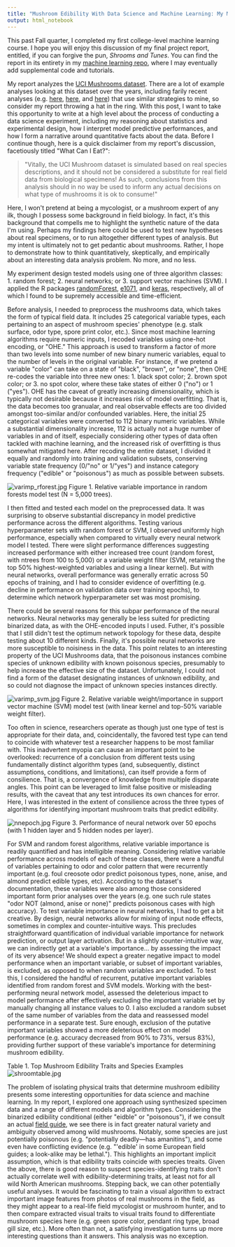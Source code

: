 ```yaml
---
title: "Mushroom Edibility With Data Science and Machine Learning: My ML Final Project"
output: html_notebook
---
```


This past Fall quarter, I completed my first college-level machine learning course. I hope you will enjoy this discussion of my final project report, entitled, if you can forgive the pun, _Shrooms and Tunes_. You can find the report in its entirety in my [machine learning repo](https://github.com/metamaden/machine-learning), where I may eventually add supplemental code and tutorials. 

My report analyzes the [UCI Mushrooms dataset](https://archive.ics.uci.edu/ml/datasets/mushroom). There are a lot of example analyses looking at this dataset over the years, including farily recent analyses (e.g. [here](https://rpubs.com/soumya2g/CUNY-Coursework), [here](http://inmachineswetrust.com/posts/mushroom-classification/), and [here](https://rpubs.com/soumya2g/CUNY-Coursework)) that use similar strategies to mine, so consider my report throwing a hat in the ring. With this post, I want to take this opportunity to write at a high level about the process of conducting a data science experiment, including my reasoning about statistics and experimental design, how I interpret model predictive performances, and how I form a narrative around quantitative facts about the data. Before I continue though, here is a quick disclaimer from my report's discussion, facetiously titled "What Can I Eat?":

>"Vitally, the UCI Mushroom dataset is simulated based on real species descriptions, and it should not be considered a substitute for real field data from biological specimens! As such, conclusions from this analysis should in no way be used to inform any actual decisions on what type of mushrooms it is ok to consume!"

Here, I won't pretend at being a mycologist, or a mushroom expert of any ilk, though I possess some background in field biology. In fact, it's this background that compells me to highlight the synthetic nature of the data I'm using. Perhaps my findings here could be used to test new hypotheses about real specimens, or to run altogether different types of analysis. But my intent is ultimately not to get pedantic about mushrooms. Rather, I hope to demonstrate how to think quantitatively, skeptically, and empirically about an interesting data analysis problem. No more, and no less. 

My experiment design tested models using one of three algorithm classes: 1. random forest; 2. neural networks; or 3. support vector machines (SVM). I applied the R packages [randomForest](https://cran.r-project.org/web/packages/randomForest/index.html), [e1071](https://cran.r-project.org/web/packages/e1071/index.html), and [keras](https://cran.r-project.org/web/packages/keras/index.html), respectively, all of which I found to be supremely accessible and time-efficient.

Before analysis, I needed to preprocess the mushrooms data, which takes the form of typical field data. It includes 25 categorical variable types, each pertaining to an aspect of mushroom species' phenotype (e.g. stalk surface, odor type, spore print color, etc.). Since most machine learning algorithms require numeric inputs, I recoded variables using one-hot encoding, or "OHE." This approach is used to transform a factor of more than two levels into some number of new binary numeric variables, equal to the number of levels in the original variable. For instance, if we pretend a variable "color" can take on a state of "black", "brown", or "none", then OHE re-codes the variable into three new ones: 1. black spot color; 2. brown spot color; or 3. no spot color, where these take states of either 0 ("no") or 1 ("yes"). OHE has the caveat of greatly increasing dimensionality, which is typically not desirable because it increases risk of model overfitting. That is, the data becomes too granualar, and real observable effects are too divided amongst too-similar and/or confounded variables. Here, the initial 25 categorical variables were converted to 112 binary numeric variables. While a substantial dimensionality increase, 112 is actually not a huge number of variables in and of itself, especially considering other types of data often tackled with machine learning, and the increased risk of overfitting is thus somewhat mitigated here. After recoding the entire dataset, I divided it equally and randomly into training and validation subsets, conserving variable state frequency (0/"no" or 1/"yes") and instance category frequency ("edible" or "poisonous") as much as possible between subsets.

![varimp_rforest.jpg](https://raw.githubusercontent.com/metamaden/metamaden.github.io/master/_posts/media/varimp_rforest.jpg) 
Figure 1. Relative variable importance in random forests model test (N = 5,000 trees).

I then fitted and tested each model on the preprocessed data. It was surprising to observe substantial discrepancy in model predictive performance across the different algorithms. Testing various hyperparameter sets with random forest or SVM, I observed uniformly high performance, especially when compared to virtually every neural network model I tested. There were slight performance differences suggesting increased performance with either increased tree count (random forest, with ntrees from 100 to 5,000) or a variable weight filter (SVM, retaining the top 50% highest-weighted variables and using a linear kernel). But with neural networks, overall performance was generally erratic across 50 epochs of training, and I had to consider evidence of overfitting (e.g. decline in performance on validation data over training epochs), to determine which network hyperparameter set was most promising. 

There could be several reasons for this subpar performance of the neural networks. Neural networks may generally be less suited for predicting binarized data, as with the OHE-encoded inputs I used. Futher, it's possible that I still didn't test the optimum network topology for these data, despite testing about 10 different kinds. Finally, it's possible neural networks are more susceptible to noisiness in the data. This point relates to an interesting property of the UCI Mushrooms data, that the poisonous instances combine species of unknown edibility with known poisonous species, presumably to help increase the effective size of the dataset. Unfortunately, I could not find a form of the dataset designating instances of unknown edibility, and so could not diagnose the impact of unknown species instances directly.

![varimp_svm.jpg](https://raw.githubusercontent.com/metamaden/metamaden.github.io/master/_posts/media/varimp_svm.jpg)
Figure 2. Relative variable weight/importance in support vector machine (SVM) model test (with linear kernel and top-50% variable weight filter).

Too often in science, researchers operate as though just one type of test is appropriate for their data, and, coincidentally, the favored test type can tend to coincide with whatever test a researcher happens to be most familiar with. This inadvertent myopia can cause an important point to be overlooked: recurrence of a conclusion from different tests using fundamentally distinct algorithm types (and, subsequently, distinct assumptions, conditions, and limitations), can itself provide a form of consilience. That is, a convergence of knowledge from multiple disparate angles. This point can be leveraged to limit false positive or misleading results, with the caveat that any test introduces its own chances for error. Here, I was interested in the extent of consilience across the three types of algorithms for identifying important mushroom traits that predict edibility.

![nnepoch.jpg](https://raw.githubusercontent.com/metamaden/metamaden.github.io/master/_posts/media/nnepoch.jpg)
Figure 3. Performance of neural network over 50 epochs (with 1 hidden layer and 5 hidden nodes per layer).

For SVM and random forest algorithms, relative variable importance is readily quantified and has intelligible meaning. Considering relative variable performance across models of each of these classes, there were a handful of variables pertaining to odor and color pattern that were recurrently important (e.g. foul creosote odor predict poisonous types, none, anise, and almond predict edible types, etc). According to the dataset's documentation, these variables were also among those considered important form prior analyses over the years (e.g. one such rule states "odor NOT (almond, anise or none)" predicts poisonous cases with high accuracy). To test variable importance in neural networks, I had to get a bit creative. By design, neural networks allow for mixing of input node effects, sometimes in complex and counter-intuitive ways. This precludes straightforward quantification of individual variable importance for network prediction, or output layer activation. But in a slightly counter-intuitive way, we can indirectly get at a variable's importance... by assessing the impact of its very absence! We should expect a greater negative impact to model performance when an important variable, or subset of important variables, is excluded, as opposed to when random variables are excluded. To test this, I considered the handful of recurrent, putative important variables identified from random forest and SVM models. Working with the best-performing neural network model, assessed the deleterious impact to model performance after effectively excluding the important variable set by manually changing all instance values to 0. I also excluded a random subset of the same number of variables from the data and reassessed model performance in a separate test. Sure enough, exclusion of the putative important variables showed a more deleterious effect on model performance (e.g. accuracy decreased from 90% to 73%, versus 83%), providing further support of these variable's importance for determining mushroom edibility.

Table 1. Top Mushroom Edibility Traits and Species Examples
![shroomtable.jpg](https://raw.githubusercontent.com/metamaden/metamaden.github.io/master/_posts/media/shroomtable.jpg)


The problem of isolating physical traits that determine mushroom edibility presents some interesting opportunities for data science and machine learning. In my report, I explored one approach using synthesized specimen data and a range of different models and algorithm types. Considering the binarized edibility conditional (either "eidble" or "poisonous"), if we consult an actual [field guide](http://www.svims.ca/council/Lepiot.htm), we see there is in fact greater natural variety and ambiguity observed among wild mushrooms. Notably, some species are just potentially poisonous (e.g. "potentially deadly—has amanitins"), and some even have conflicting evidence (e.g. "'edible' in some European field guides; a look-alike may be lethal."). This highlights an important implicit assumption, which is that edibility traits coincide with species treaits. Given the above, there is good reason to suspect species-identifying traits don't actually correlate well with edibility-determining traits, at least not for all wild North American mushrooms. Stepping back, we can other potentially useful analyses. It would be fascinating to train a visual algorithm to extract important image features from photos of real mushrooms in the field, as they might appear to a real-life field mycologist or mushroom hunter, and to then compare extracted visual traits to visual traits found to differentiate mushroom species here (e.g. green spore color, pendant ring type, broad gill size, etc.). More often than not, a satisfying investigation turns up more interesting questions than it answers. This analysis was no exception.








